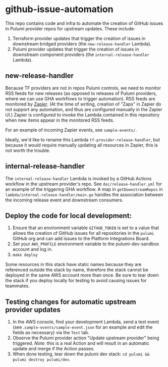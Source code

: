 # github-issue-automation

This repo contains code and infra to automate the creation of GitHub issues in Pulumi provider repos for upstream updates. These include:

1. Terraform provider updates that trigger the creation of issues in downstream bridged providers (the `new-release-handler` Lambda).
1. Pulumi provider updates that trigger the creation of issues in downstream component providers (the `internal-release-handler` Lambda).

## new-release-handler

Because TF providers are not in repos Pulumi controls, we need to monitor RSS feeds for new releases (as opposed to releases of Pulumi providers, where we can use GHA workflows to trigger automation). RSS feeds are monitored by [Zapier](https://zapier.com/app). (At the time of writing, creation of "Zaps" in Zapier do not support any automation, and thus are configured manually in the Zapier UI.) Zapier is configured to invoke the Lambda contained in this repository when new items appear in the monitored RSS feeds.

For an example of incoming Zapier events, see `sample-events/`. 

Ideally, we'd like to rename this Lambda `tf-provider-release-handler`, but because it would require manually updating all resources in Zapier, this is not worth the trouble.

## internal-release-handler

The `internal-release-handler` Lambda is invoked by a GitHub Actions workflow in the upstream provider's repo. See `doc/release-handler.yml` for an example of the triggering GHA workflow. A map in `getDownstreamRepos` in `lambda/internal-release-handler/main.go` handles the association between the incoming release event and downstream consumers.

## Deploy the code for local development:

1. Ensure that an environment variable `GITHUB_TOKEN` is set to a value that allows the creation of GitHub issues for all repositories in the `pulumi` GitHub org and can add issues to the Platform Integrations Board.
1. Set your `AWS_PROFILE` environment variable to the pulumi-dev-sandbox account and log in.
1. `make deploy`

Some resources in this stack have static names because they are referenced outside the stack by name, therefore the stack cannot be deployed in the same AWS account more than once. Be sure to tear down the stack if you deploy locally for testing to avoid causing issues for teammates.

## Testing changes for automatic upstream provider updates

1. In the AWS console, find your development Lambda, send a test event (see .`sample-events/sample-event.json` for an example and edit the fields as necessary) via the `Test` tab.
2. Observe the Pulumi provider action "Update upstream provider" being triggered. *Note*: this is a real Action and will result in an automatic update and merge if the Action passes.
3. When done testing, tear down the pulumi dev stack: `cd pulumi && pulumi destroy pulumi/dev`.
